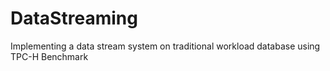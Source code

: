 # DataStreaming
Implementing a data stream system on traditional workload database using TPC-H Benchmark
